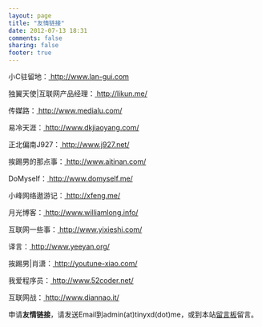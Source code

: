 ```yaml
---
layout: page
title: "友情链接"
date: 2012-07-13 18:31
comments: false
sharing: false
footer: true
---
```

小C驻留地：<a href="http://www.lan-gui.com/" target="_blank" > http://www.lan-gui.com </a>    

独翼天使|互联网产品经理：<a href="http://likun.me/" target="_blank"> http://likun.me/</a>     

传媒路：<a href="http://www.medialu.com/" target="_blank"> http://www.medialu.com/</a>    

易冷天涯：<a href="http://www.dkjiaoyang.com/" target="_blank"> http://www.dkjiaoyang.com/</a>   

正北偏南J927：<a href="http://www.j927.net/" target="_blank"> http://www.j927.net/</a> 

挨踢男的那点事：<a href="http://www.aitinan.com/" target="_blank"> http://www.aitinan.com/ </a>  

DoMyself：<a href="http://www.domyself.me/" target="_blank"> http://www.domyself.me/</a>   

小峰网络遨游记：<a href="http://xfeng.me/" target="_blank"> http://xfeng.me/</a>   

月光博客：<a href="http://www.williamlong.info/" target="_blank"> http://www.williamlong.info/ </a>    

互联网一些事：<a href="http://www.yixieshi.com/" target="_blank"> http://www.yixieshi.com/ </a>   

译言：<a href="http://www.yeeyan.org/" target="_blank"> http://www.yeeyan.org/ </a>   

挨踢男|肖潇：<a href="http://youtune-xiao.com/" target="_blank"> http://youtune-xiao.com/</a>  

我爱程序员：<a href="http://www.52coder.net/" target="_blank"> http://www.52coder.net/</a>     

互联网战：<a href="http://www.diannao.it/" target="_blank"> http://www.diannao.it/</a>

申请**友情链接**，请发送Email到admin(at)tinyxd(dot)me，或到本站[留言板](http://tinyxd.me/message-board/)留言。      
